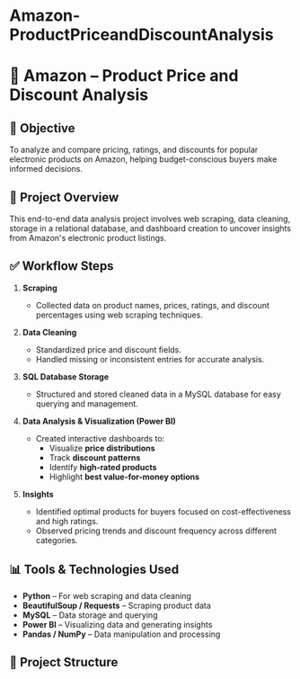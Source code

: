 # Amazon-ProductPriceandDiscountAnalysis
# 🛒 Amazon – Product Price and Discount Analysis

## 📌 Objective
To analyze and compare pricing, ratings, and discounts for popular electronic products on Amazon, helping budget-conscious buyers make informed decisions.

## 🧠 Project Overview
This end-to-end data analysis project involves web scraping, data cleaning, storage in a relational database, and dashboard creation to uncover insights from Amazon's electronic product listings.

## ✅ Workflow Steps

1. **Scraping**  
   - Collected data on product names, prices, ratings, and discount percentages using web scraping techniques.

2. **Data Cleaning**  
   - Standardized price and discount fields.
   - Handled missing or inconsistent entries for accurate analysis.

3. **SQL Database Storage**  
   - Structured and stored cleaned data in a MySQL database for easy querying and management.

4. **Data Analysis & Visualization (Power BI)**  
   - Created interactive dashboards to:
     - Visualize **price distributions**
     - Track **discount patterns**
     - Identify **high-rated products**
     - Highlight **best value-for-money options**

5. **Insights**  
   - Identified optimal products for buyers focused on cost-effectiveness and high ratings.
   - Observed pricing trends and discount frequency across different categories.

## 📊 Tools & Technologies Used
- **Python** – For web scraping and data cleaning
- **BeautifulSoup / Requests** – Scraping product data
- **MySQL** – Data storage and querying
- **Power BI** – Visualizing data and generating insights
- **Pandas / NumPy** – Data manipulation and processing

## 📁 Project Structure

